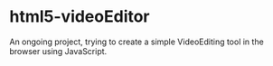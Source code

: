 html5-videoEditor
=================

An ongoing project, trying to create a simple VideoEditing tool in the browser using JavaScript.